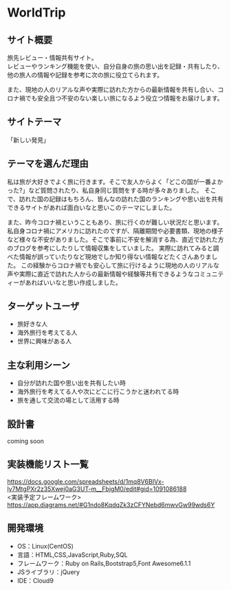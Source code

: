 # WorldTrip

## サイト概要
旅先レビュー・情報共有サイト。  
レビューやランキング機能を使い、自分自身の旅の思い出を記録・共有したり、他の旅人の情報や記録を参考に次の旅に役立てられます。

また、現地の人のリアルな声や実際に訪れた方からの最新情報を共有し合い、コロナ禍でも安全且つ不安のない楽しい旅になるよう役立つ情報をお届けします。

## サイトテーマ
「新しい発見」

## テーマを選んだ理由
私は旅が大好きでよく旅に行きます。そこで友人からよく「どこの国が一番よかった?」など質問されたり、私自身同じ質問をする時が多々ありました。
そこで、訪れた国の記録はもちろん、皆んなの訪れた国のランキングや思い出を共有できるサイトがあれば面白いなと思いこのテーマにしました。

また、昨今コロナ禍ということもあり、旅に行くのが難しい状況だと思います。
私自身コロナ禍にアメリカに訪れたのですが、隔離期間や必要書類、現地の様子など様々な不安がありました。そこで事前に不安を解消する為、直近で訪れた方のブログを参考にしたりして情報収集をしていました。
実際に訪れてみると調べた情報が誤っていたりなど現地でしか知り得ない情報などたくさんありました。
この経験からコロナ禍でも安心して旅に行けるように現地の人のリアルな声や実際に直近で訪れた人からの最新情報や経験等共有できるようなコミュニティーがあればいいなと思い作成しました。

## ターゲットユーザ
- 旅好きな人
- 海外旅行を考えてる人
- 世界に興味がある人

## 主な利用シーン
- 自分が訪れた国や思い出を共有したい時
- 海外旅行を考えてる人や次にどこに行こうかと迷われてる時
- 旅を通して交流の場として活用する時

## 設計書
coming soon

## 実装機能リスト一覧
https://docs.google.com/spreadsheets/d/1mq8V6BIVx-ly7MtgPXr2z35Xwej0aG3UT-m__FbjgM0/edit#gid=1091086188  
<実装予定フレームワーク>  
https://app.diagrams.net/#G1ndo8KqdqZk3zCFYNebd6mwvGw99wds6Y

## 開発環境
- OS：Linux(CentOS)
- 言語：HTML,CSS,JavaScript,Ruby,SQL
- フレームワーク：Ruby on Rails,Bootstrap5,Font Awesome6.1.1
- JSライブラリ：jQuery
- IDE：Cloud9
